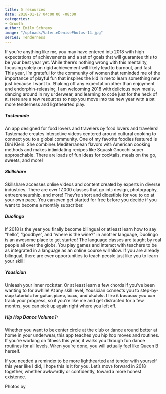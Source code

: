 ```yaml
---
title: 5 resources
date: 2018-01-17 04:00:00 -08:00
categories:
- Growth
author: Emily Schrems
image: "/uploads/ValerieDenisePhotos-14.jpg"
series: Tenderness
---
```


If you’re anything like me, you may have entered into 2018 with high expectations of achievements and a set of goals that will guarantee this to be your best year yet. While there’s nothing wrong with this mentality, focusing solely on rigid achievement will likely lead to burnout, and fast. This year, I’m grateful for the community of women that reminded me of the importance of playful fun that inspires the kid in me to learn something new just because I want to. Shaking off any expectation other than enjoyment and endorphin-releasing, I am welcoming 2018 with delicious new meals, dancing around in my underwear, and learning to code just for the heck of it. Here are a few resources to help you move into the new year with a bit more tenderness and lighthearted play.

##### Tastemade

An app designed for food lovers and travelers _by_ food lovers and travelers! Tastemade creates interactive videos centered around cultural cooking to connect you to a global community. One of my favorite foodies featured is Dini Klein. She combines Mediterranean flavors with American cooking methods and makes intimidating recipes like Squash Gnocchi super approachable. There are loads of fun ideas for cocktails, meals on the go, sweets, and more!

##### Skillshare

Skillshare accesses online videos and content created by experts in diverse industries. There are over 17,000 classes that go into design, photography, entrepreneurship, and more! They’re short and digestible for you to go at your own pace. You can even get started for free before you decide if you want to become a monthly subscriber.

##### Duolingo

If 2018 is the year you finally become bilingual or at least learn how to say “hello”, “goodbye”, and “where is the wine?” in another language, Duolingo is an awesome place to get started! The language classes are taught by real people all over the globe. You play games and interact with teachers to be as integrated in a language as an online course will allow. If you are already bilingual, there are even opportunities to teach people just like you to learn your skill!

##### Yousician

Unleash your inner rockstar. Or at least learn a few chords if you’ve been wanting to for awhile! At any skill level, Yousician connects you to step-by-step tutorials for guitar, piano, bass, and ukulele. I like it because you can track your progress, so if you’re like me and get distracted for a few months, you can pick up again right where you left off.

##### Hip Hop Dance Volume 1:

Whether you want to be center circle at the club or dance around better at home in your underwear, this app teaches you hip hop moves and routines. If you’re working on fitness this year, it walks you through fun dance routines for all levels. When you’re done, you will actually feel like Queen B herself.

If you needed a reminder to be more lighthearted and tender with yourself this year like I did, I hope this is it for you. Let’s move forward in 2018 together, whether awkwardly or confidently, toward a more honest existence.

Photos by
